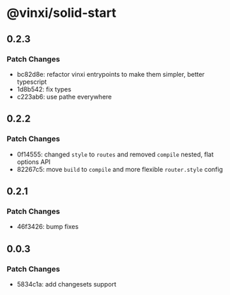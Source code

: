# @vinxi/solid-start

## 0.2.3

### Patch Changes

- bc82d8e: refactor vinxi entrypoints to make them simpler, better typescript
- 1d8b542: fix types
- c223ab6: use pathe everywhere

## 0.2.2

### Patch Changes

- 0f14555: changed `style` to `routes` and removed `compile` nested, flat options API
- 82267c5: move `build` to `compile` and more flexible `router.style` config

## 0.2.1

### Patch Changes

- 46f3426: bump fixes

## 0.0.3

### Patch Changes

- 5834c1a: add changesets support
